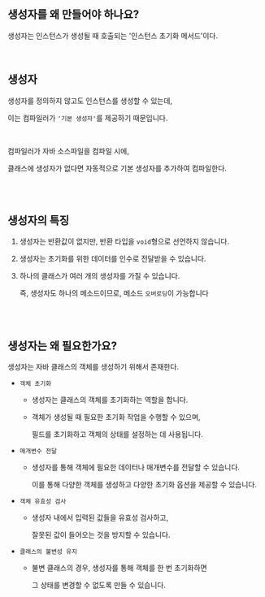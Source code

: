 ## 생성자를 왜 만들어야 하나요?

생성자는 인스턴스가 생성될 때 호출되는 '인스턴스 초기화 메서드'이다. 

<br/>

## **생성자**

생성자를 정의하지 않고도 인스턴스를 생성할 수 있는데, 

이는 컴파일러가 `'기본 생성자'`를 제공하기 때문입니다.

<br/>

컴파일러가 자바 소스파일을 컴파일 시에, 

클래스에 생성자가 없다면 자동적으로 기본 생성자를 추가하여 컴파일한다.

<br/><br/>

## 생성자의 특징

1. 생성자는 반환값이 없지만, 반환 타입을 `void`형으로 선언하지 않습니다.

2. 생성자는 초기화를 위한 데이터를 인수로 전달받을 수 있습니다.
3. 하나의 클래스가 여러 개의 생성자를 가질 수 있습니다.
    
    즉, 생성자도 하나의 메소드이므로, 메소드 `오버로딩`이 가능합니다
    

<br/><br/>

## 생성자는 왜 필요한가요?

생성자는 자바 클래스의 객체를 생성하기 위해서 존재한다.

- `객체 초기화`
    - 생성자는 클래스의 객체를 초기화하는 역할을 합니다.
    - 객체가 생성될 때 필요한 초기화 작업을 수행할 수 있으며,
        
        필드를 초기화하고 객체의 상태를 설정하는 데 사용됩니다.
        
- `매개변수 전달`
    - 생성자를 통해 객체에 필요한 데이터나 매개변수를 전달할 수 있습니다.
        
        이를 통해 다양한 객체를 생성하고 다양한 초기화 옵션을 제공할 수 있습니다.
        
- `객체 유효성 검사`
    - 생성자 내에서 입력된 값들을 유효성 검사하고,
        
        잘못된 값이 들어오는 것을 방지할 수 있습니다.
        
- `클래스의 불변성 유지`
    - 불변 클래스의 경우, 생성자를 통해 객체를 한 번 초기화하면
        
        그 상태를 변경할 수 없도록 만들 수 있습니다.


